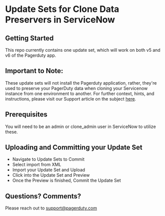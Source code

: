 # Update Sets for Clone Data Preservers in ServiceNow

## Getting Started
This repo currently contains one update set, which will work on both v5 and v6 of the Pagerduty app.

## Important to Note:
These update sets will not install the Pagerduty application, rather, they're used to preserve your PagerDuty data when cloning your Servicenow instance from one environment to another. For further context, hints, and instructions, please visit our Support article on the subject [here](https://support.pagerduty.com/v1/docs/servicenow-using-the-clone-data-preserver). 

## Prerequisites
You will need to be an admin or clone_admin user in ServiceNow to utilize these. 

## Uploading and Committing your Update Set
- Navigate to Update Sets to Commit
- Select import from XML
- Import your Update Set and Upload
- Click into the Update Set and Preview
- Once the Preview is finished, Commit the Update Set

## Questions? Comments? 
Please reach out to support@pagerduty.com 

